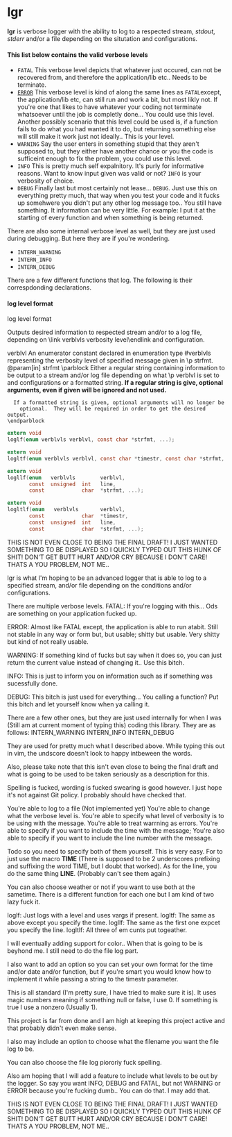 # lgr
<b>lgr</b> is verbose logger with the ability to log to a respected stream,
<em>stdout</em>, <em>stderr</em> and/or a file depending on the situtation and
configurations.

#### This list below contains the valid verbose levels
  * `FATAL`   This verbose level depicts that whatever just occured, can not be
  recovered from, and therefore the application/lib etc..  Needs to be
  terminate.
  * [`ERROR`](inc/lgr.h#L67)   This verbose level is kind of
  along the same lines as `FATAL`except, the application/lib etc, can still run
  and work a bit, but most likly
  not.  If you're one that likes to have whatever your coding not terminate
  whatsoever until the job is completly done...  You could use this level.
  Another possibly scenario that this level could be used is, if a function
  fails to do what you had wanted it to do, but returning something else will
  still make it work just not ideally..  This is your level.
  * `WARNING` Say the user enters in something stupid that they aren't supposed
  to, but they either have another chance or you the code is sufficeint enough
  to fix the problem, you could use this level.
  * `INFO`    This  is pretty much self expalnitory.  It's purly for
  informative reasons.  Want to know input given was valid or not?  `INFO` is
  your verbosity of choice.
  * `DEBUG`   Finally last but most certainly not lease...  `DEBUG`.  Just use
  this on everything pretty much, that way when you test your code and it
  fucks up somehwere you didn't put any other log message too..  You still have
  something.  It information can be very little.  For example:  I put it at the
  starting of every function and when something is being returned.

   There are also some internal verbose level as well, but they are just used
   during debugging.  But here they are if you're wondering.
   * `INTERN_WARNING`
   * `INTERN_INFO`
   * `INTERN_DEBUG`

There are a few different functions that log.  The following is their
correspdonding declarations.

#### log level format
log level format

Outputs desired information to respected stream and/or to a log file,
depending on \link verblvls verbosity level\endlink and configuration.

verblvl An enumerator constant declared in enumeration type
 #verblvls representing the verbosity level of
                        specified message given in \p strfmt.
 @param[in]  strfmt
    \parblock
      Either a regular string containing information to be output to a stream
        and/or log file depending on what \p verblvl is set to and
        configurations or a formatted string.  <b>If a regular string is
       give, optional arguments, even if given will be ignored and not used.
        </b>

      If a formatted string is given, optional arguments will no longer be
        optional.  They will be required in order to get the desired output.
    \endparblock


```c
extern void
loglf(enum verblvls verblvl, const char *strfmt, ...);
```

```c
extern void
logltf(enum verblvls verblvl, const char *timestr, const char *strfmt, ...);
```

```c
extern void
logllf(enum   verblvls        verblvl,
       const  unsigned  int   line,
       const            char  *strfmt, ...);
```

```c
extern void
logltlf(enum   verblvls       verblvl,
       const            char  *timestr,
       const  unsigned  int   line,
       const            char  *strfmt, ...);
```





THIS IS NOT EVEN CLOSE TO BEING THE FINAL DRAFT!  I JUST WANTED SOMETHING TO BE
DISPLAYED SO I QUICKLY TYPED OUT THIS HUNK OF SHIT!  DON'T GET BUTT HURT AND/OR
CRY BECAUSE I DON'T CARE!  THATS A YOU PROBLEM, NOT ME..

lgr is what I'm hoping to be an advanced logger that is able to log to a
specified stream, and/or file depending on the conditions and/or
configurations.

There are multiple verbose levels.
FATAL:    If you're logging with this...  Ods are something on your application
fucked up.

ERROR:    Almost like FATAL except, the application is able to run atabit.
Still not stable in any way or form but, but usable; shitty but usable.  Very
shitty but kind of not really usable.

WARNING:  If something kind of fucks but say when it does so, you can just
return the current value instead of changing it..  Use this bitch.

INFO:     This is just to inform you on information such as if something was
sucessfully done.

DEBUG:    This bitch is just used for everything...  You calling a function?
Put this bitch and let yourself know when ya calling it.

There are a few other ones, but they are just used internally for when I was
(Still am at current moment of typing this) coding this library.
They are as follows:
INTERN_WARNING
INTERN_INFO
INTERN_DEBUG

They are used for pretty much what I described above.
While typing this out in vim, the undscore doesn't look to happy intbeween the
words.

Also, please take note that this isn't even close to being the final draft and
what is going to be used to be taken seriously as a description for this.

Spelling is fucked, wording is fucked swearing is good however.  I just hope
it's not against Git policy.  I probably should have checked that.

You're able to log to a file (Not implemented yet)
You're able to change what the verbose level is.
You're able to specify what level of verbosity is to be using with the message.
You're able to treat warrning as errors.
You're able to specify if you want to include the time with the message;
You're also able to specify if you want to include the line number with the
message.

Todo so you need to specify both of them yourself.  This is very easy.
For to just use the macro __TIME__ (There is supposed to be 2 underscores
prefixing and suffixing the word TIME, but I doubt that worked).  As for the
line, you do the same thing __LINE__.  (Probably can't see them again.)

You can also choose weather or not if you want to use both at the sametime.
There is a different function for each one but I am kind of two lazy fuck it.

loglf:    Just logs with a level and uses vargs if present.
logltf:   The same as above except you specify the time.
logllf:   The same as the first one expcet you specify the line.
logltlf:  All three of em cunts put togeather.

I will eventually adding support for color..  When that is going to be is
beyhond me.  I still need to do the file log part.

I also want to add an option so you can set your own format for the time and/or
date and/or function, but if you're smart you would know how to implement it
while passing a string to the timestr parameter.

This is all standard (I'm pretty sure, I have tried to make sure it is).  It
uses magic numbers meaning if something null or false, I use 0.  If something
is true I use a nonzero (Usually 1).

This project is far from done and I am high at keeping this project active and
that probably didn't even make sense.

I also may include an option to choose what the filename you want the file log
to be.

You can also choose the file log piororiy fuck spelling.

Also am hoping that I will add a feature to include what levels to be out by
the logger.  So say you want INFO, DEBUG and FATAL, but not WARNING or ERROR
because you're fucking dumb..  You can do that.  I may add that.

THIS IS NOT EVEN CLOSE TO BEING THE FINAL DRAFT!  I JUST WANTED SOMETHING TO BE
DISPLAYED SO I QUICKLY TYPED OUT THIS HUNK OF SHIT!  DON'T GET BUTT HURT AND/OR
CRY BECAUSE I DON'T CARE!  THATS A YOU PROBLEM, NOT ME..
